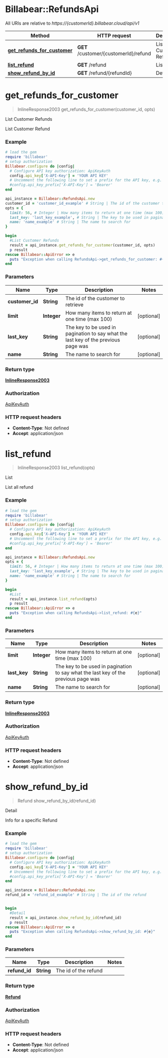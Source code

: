 # Billabear::RefundsApi

All URIs are relative to *https://{customerId}.billabear.cloud/api/v1*

Method | HTTP request | Description
------------- | ------------- | -------------
[**get_refunds_for_customer**](RefundsApi.md#get_refunds_for_customer) | **GET** /customer/{customerId}/refund | List Customer Refunds
[**list_refund**](RefundsApi.md#list_refund) | **GET** /refund | List
[**show_refund_by_id**](RefundsApi.md#show_refund_by_id) | **GET** /refund/{refundId} | Detail

# **get_refunds_for_customer**
> InlineResponse2003 get_refunds_for_customer(customer_id, opts)

List Customer Refunds

List Customer Refund

### Example
```ruby
# load the gem
require 'billabear'
# setup authorization
Billabear.configure do |config|
  # Configure API key authorization: ApiKeyAuth
  config.api_key['X-API-Key'] = 'YOUR API KEY'
  # Uncomment the following line to set a prefix for the API key, e.g. 'Bearer' (defaults to nil)
  #config.api_key_prefix['X-API-Key'] = 'Bearer'
end

api_instance = Billabear::RefundsApi.new
customer_id = 'customer_id_example' # String | The id of the customer to retrieve
opts = { 
  limit: 56, # Integer | How many items to return at one time (max 100)
  last_key: 'last_key_example', # String | The key to be used in pagination to say what the last key of the previous page was
  name: 'name_example' # String | The name to search for
}

begin
  #List Customer Refunds
  result = api_instance.get_refunds_for_customer(customer_id, opts)
  p result
rescue Billabear::ApiError => e
  puts "Exception when calling RefundsApi->get_refunds_for_customer: #{e}"
end
```

### Parameters

Name | Type | Description  | Notes
------------- | ------------- | ------------- | -------------
 **customer_id** | **String**| The id of the customer to retrieve | 
 **limit** | **Integer**| How many items to return at one time (max 100) | [optional] 
 **last_key** | **String**| The key to be used in pagination to say what the last key of the previous page was | [optional] 
 **name** | **String**| The name to search for | [optional] 

### Return type

[**InlineResponse2003**](InlineResponse2003.md)

### Authorization

[ApiKeyAuth](../README.md#ApiKeyAuth)

### HTTP request headers

 - **Content-Type**: Not defined
 - **Accept**: application/json



# **list_refund**
> InlineResponse2003 list_refund(opts)

List

List all refund

### Example
```ruby
# load the gem
require 'billabear'
# setup authorization
Billabear.configure do |config|
  # Configure API key authorization: ApiKeyAuth
  config.api_key['X-API-Key'] = 'YOUR API KEY'
  # Uncomment the following line to set a prefix for the API key, e.g. 'Bearer' (defaults to nil)
  #config.api_key_prefix['X-API-Key'] = 'Bearer'
end

api_instance = Billabear::RefundsApi.new
opts = { 
  limit: 56, # Integer | How many items to return at one time (max 100)
  last_key: 'last_key_example', # String | The key to be used in pagination to say what the last key of the previous page was
  name: 'name_example' # String | The name to search for
}

begin
  #List
  result = api_instance.list_refund(opts)
  p result
rescue Billabear::ApiError => e
  puts "Exception when calling RefundsApi->list_refund: #{e}"
end
```

### Parameters

Name | Type | Description  | Notes
------------- | ------------- | ------------- | -------------
 **limit** | **Integer**| How many items to return at one time (max 100) | [optional] 
 **last_key** | **String**| The key to be used in pagination to say what the last key of the previous page was | [optional] 
 **name** | **String**| The name to search for | [optional] 

### Return type

[**InlineResponse2003**](InlineResponse2003.md)

### Authorization

[ApiKeyAuth](../README.md#ApiKeyAuth)

### HTTP request headers

 - **Content-Type**: Not defined
 - **Accept**: application/json



# **show_refund_by_id**
> Refund show_refund_by_id(refund_id)

Detail

Info for a specific Refund

### Example
```ruby
# load the gem
require 'billabear'
# setup authorization
Billabear.configure do |config|
  # Configure API key authorization: ApiKeyAuth
  config.api_key['X-API-Key'] = 'YOUR API KEY'
  # Uncomment the following line to set a prefix for the API key, e.g. 'Bearer' (defaults to nil)
  #config.api_key_prefix['X-API-Key'] = 'Bearer'
end

api_instance = Billabear::RefundsApi.new
refund_id = 'refund_id_example' # String | The id of the refund


begin
  #Detail
  result = api_instance.show_refund_by_id(refund_id)
  p result
rescue Billabear::ApiError => e
  puts "Exception when calling RefundsApi->show_refund_by_id: #{e}"
end
```

### Parameters

Name | Type | Description  | Notes
------------- | ------------- | ------------- | -------------
 **refund_id** | **String**| The id of the refund | 

### Return type

[**Refund**](Refund.md)

### Authorization

[ApiKeyAuth](../README.md#ApiKeyAuth)

### HTTP request headers

 - **Content-Type**: Not defined
 - **Accept**: application/json



